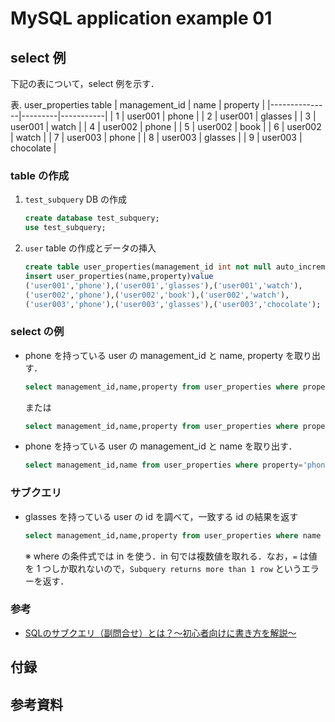# MySQL application example 01


## select 例

下記の表について，select 例を示す．

表. user_properties table
| management_id | name    | property  |
|---------------|---------|-----------|
|             1 | user001 | phone     |
|             2 | user001 | glasses   |
|             3 | user001 | watch     |
|             4 | user002 | phone     |
|             5 | user002 | book      |
|             6 | user002 | watch     |
|             7 | user003 | phone     |
|             8 | user003 | glasses   |
|             9 | user003 | chocolate |

### table の作成
1. `test_subquery` DB の作成
   ```sql
   create database test_subquery;
   use test_subquery;
   ```
2. `user` table の作成とデータの挿入
   ```sql
   create table user_properties(management_id int not null auto_increment primary key, name varchar(255), property varchar(255));
   insert user_properties(name,property)value
   ('user001','phone'),('user001','glasses'),('user001','watch'),
   ('user002','phone'),('user002','book'),('user002','watch'),
   ('user003','phone'),('user003','glasses'),('user003','chocolate');
   ```

### select の例

- phone を持っている user の management_id と name, property を取り出す．
  ```sql
  select management_id,name,property from user_properties where property='phone';
  ```
  または
  ```sql
  select management_id,name,property from user_properties where property='phone';
  ```
- phone を持っている user の management_id と name を取り出す．
  ```sql
  select management_id,name from user_properties where property='phone';
  ```

### サブクエリ

- glasses を持っている user の id を調べて，一致する id の結果を返す
  ```sql
  select management_id,name,property from user_properties where name in (select name from user_properties where property='glasses');
  ```
  ※ where の条件式では in を使う．in 句では複数値を取れる．なお，`=` は値を 1 つしか取れないので，`Subquery returns more than 1 row` というエラーを返す．

### 参考
- [SQLのサブクエリ（副問合せ）とは？～初心者向けに書き方を解説～](https://products.sint.co.jp/siob/blog/what-is-sql-subquery)




## 付録


## 参考資料
